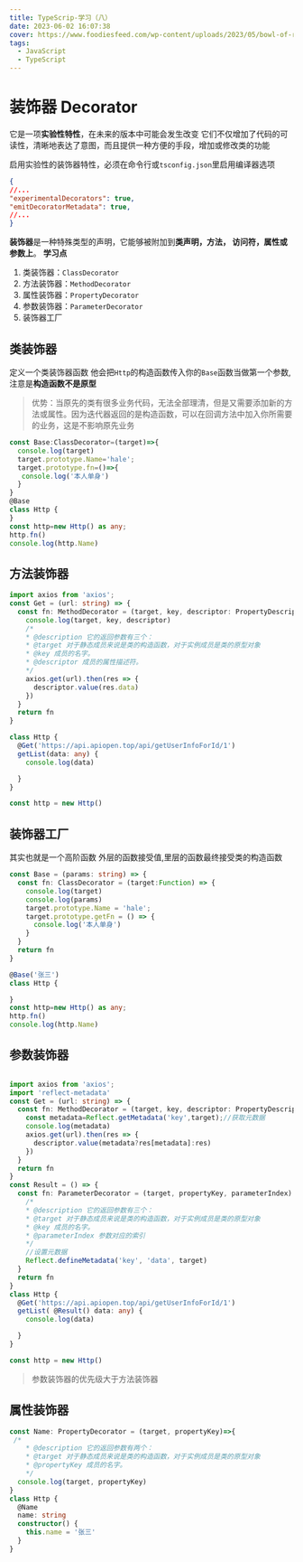 ```yaml
---
title: TypeScrip-学习（八）
date: 2023-06-02 16:07:38
cover: https://www.foodiesfeed.com/wp-content/uploads/2023/05/bowl-of-raspberries.jpg
tags:
  - JavaScript
  - TypeScript
---
```

# 装饰器 Decorator

它是一项**实验性特性**，在未来的版本中可能会发生改变
它们不仅增加了代码的可读性，清晰地表达了意图，而且提供一种方便的手段，增加或修改类的功能

启用实验性的装饰器特性，必须在命令行或`tsconfig.json`里启用编译器选项

```json
{
//...
"experimentalDecorators": true,    
"emitDecoratorMetadata": true, 
//...
}

 ```

**装饰器**是一种特殊类型的声明，它能够被附加到**类声明，方法， 访问符，属性或参数上**。
**学习点**

1. 类装饰器：`ClassDecorator`
2. 方法装饰器：`MethodDecorator`
3. 属性装饰器：`PropertyDecorator`
4. 参数装饰器：`ParameterDecorator`
5. 装饰器工厂

## 类装饰器

定义一个类装饰器函数 他会把`Http`的构造函数传入你的`Base`函数当做第一个参数,注意是**构造函数不是原型**
> 优势：当原先的类有很多业务代码，无法全部理清，但是又需要添加新的方法或属性。因为迭代器返回的是构造函数，可以在回调方法中加入你所需要的业务，这是不影响原先业务

```ts
const Base:ClassDecorator=(target)=>{
  console.log(target)
  target.prototype.Name='hale';
  target.prototype.fn=()=>{
   console.log('本人单身')
  }
}
@Base
class Http {
}
const http=new Http() as any;
http.fn()
console.log(http.Name)
```

## 方法装饰器

```ts
import axios from 'axios';
const Get = (url: string) => {
  const fn: MethodDecorator = (target, key, descriptor: PropertyDescriptor) => {
    console.log(target, key, descriptor)
    /*
    * @description 它的返回参数有三个：
    * @target 对于静态成员来说是类的构造函数，对于实例成员是类的原型对象
    * @key 成员的名字。
    * @descriptor 成员的属性描述符。
    */
    axios.get(url).then(res => {
      descriptor.value(res.data)
    })
  }
  return fn
}

class Http {
  @Get('https://api.apiopen.top/api/getUserInfoForId/1')
  getList(data: any) {
    console.log(data)

  }
}

const http = new Http()
```

## 装饰器工厂

其实也就是一个高阶函数 外层的函数接受值,里层的函数最终接受类的构造函数

```ts
const Base = (params: string) => {
  const fn: ClassDecorator = (target:Function) => {
    console.log(target)
    console.log(params)
    target.prototype.Name = 'hale';
    target.prototype.getFn = () => {
      console.log('本人单身')
    }
  }
  return fn
}

@Base('张三')
class Http {

}
const http=new Http() as any;
http.fn()
console.log(http.Name)
```

## 参数装饰器

```ts

import axios from 'axios';
import 'reflect-metadata'
const Get = (url: string) => {
  const fn: MethodDecorator = (target, key, descriptor: PropertyDescriptor) => {
    const metadata=Reflect.getMetadata('key',target);//获取元数据
    console.log(metadata)
    axios.get(url).then(res => {
      descriptor.value(metadata?res[metadata]:res)
    })
  }
  return fn
}
const Result = () => {
  const fn: ParameterDecorator = (target, propertyKey, parameterIndex) => {
    /*
    * @description 它的返回参数有三个：
    * @target 对于静态成员来说是类的构造函数，对于实例成员是类的原型对象
    * @key 成员的名字。
    * @parameterIndex 参数对应的索引
    */
    //设置元数据
    Reflect.defineMetadata('key', 'data', target)
  }
  return fn
}
class Http {
  @Get('https://api.apiopen.top/api/getUserInfoForId/1')
  getList( @Result() data: any) {
    console.log(data)

  }
}

const http = new Http()
```

> 参数装饰器的优先级大于方法装饰器

## 属性装饰器

```ts
const Name: PropertyDecorator = (target, propertyKey)=>{
 /*
    * @description 它的返回参数有两个：
    * @target 对于静态成员来说是类的构造函数，对于实例成员是类的原型对象
    * @propertyKey 成员的名字。
    */
  console.log(target, propertyKey)
}
class Http {
  @Name
  name: string
  constructor() {
    this.name = '张三'
  }
}
```
